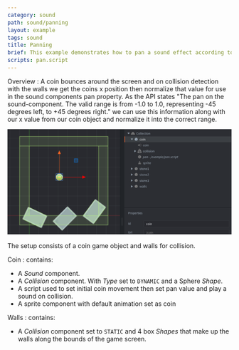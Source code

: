 ```yaml
---
category: sound
path: sound/panning
layout: example
tags: sound
title: Panning
brief: This example demonstrates how to pan a sound effect according to a GO's(game object) position on the screen.
scripts: pan.script
---
```


Overview : A coin bounces around the screen and on collision detection with the walls we get the coins x position then normalize that value for use in the sound components pan property. As the API states "The pan on the sound-component. The valid range is from -1.0 to 1.0, representing -45 degrees left, to +45 degrees right." we can use this information along with our x value from our coin object and normalize it into the correct range. 

![panning](panning.png)

The setup consists of a coin game object and walls for collision.

Coin
: contains:
  - A *Sound* component.
  - A *Collision* component. With *Type* set to `DYNAMIC` and a Sphere *Shape*.
  - A script used to set initial coin movement then set pan value and play a sound on collision.
  - A sprite component with default animation set as coin

Walls
: contains:
  - A *Collision* component set to `STATIC` and 4 box *Shapes* that make up the walls along the bounds of the game screen.
